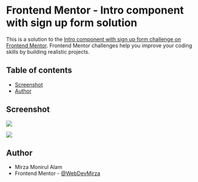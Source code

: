 # Frontend Mentor - Intro component with sign up form solution

This is a solution to the [Intro component with sign up form challenge on Frontend Mentor](https://www.frontendmentor.io/challenges/intro-component-with-signup-form-5cf91bd49edda32581d28fd1). Frontend Mentor challenges help you improve your coding skills by building realistic projects.

## Table of contents

- [Screenshot](#screenshot)
- [Author](#author)

## Screenshot

![](./s2.png)

![](./s1.png)

## Author

- Mirza Monirul Alam
- Frontend Mentor - [@WebDevMirza](https://www.frontendmentor.io/profile/WebDevMirza)
